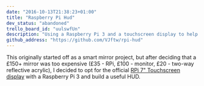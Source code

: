 ```yaml
---
date: "2016-10-13T21:38:23+01:00"
title: "Raspberry Pi Hud"
dev_status: "abandoned"
trello_board_id: "uulswfUn"
description: "Using a Raspberry Pi 3 and a touchscreen display to help improve productivity. Abandoned in favour of cheap Android Tablets."
github_address: "https://github.com/VJftw/rpi-hud"
---
```


This originally started off as a smart mirror project, but after deciding that a £150+ mirror was too expensive (£35 - RPi, £100 - monitor, £20 - two-way reflective acrylic), I decided to opt for the official [RPi 7" Touchscreen display](https://www.element14.com/community/docs/DOC-78156/l/raspberry-pi-7-touchscreen-display) with a Raspberry Pi 3 and build a useful HUD.
